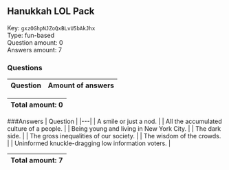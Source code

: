 ## Hanukkah LOL Pack
Key: `gxzOGhpNJZoQxBLvU5bAkJhx`  
Type: fun-based  
Question amount: 0  
Answers amount: 7
### Questions
| Question | Amount of answers |
|---|---|

|Total amount: 0|
|---|
###Answers
| Question |
|---|
| A smile or just a nod. |
| All the accumulated culture of a people. |
| Being young and living in New York City. |
| The dark side. |
| The gross inequalities of our society. |
| The wisdom of the crowds. |
| Uninformed knuckle-dragging low information voters. |

|Total amount: 7|
|---|